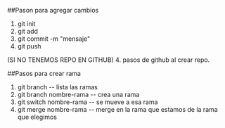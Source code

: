 ##Pason para agregar cambios
1. git init
2. git add
3. git commit -m "mensaje"
4. git push

(SI NO TENEMOS REPO EN GITHUB)
4. pasos de github al crear repo.



##Pasos para crear rama
1. git branch -- lista las ramas
2. git branch nombre-rama -- crea una rama
3. git switch nombre-rama -- se mueve a esa rama
4. git merge nombre-rama -- merge en la rama que estamos de la rama que elegimos